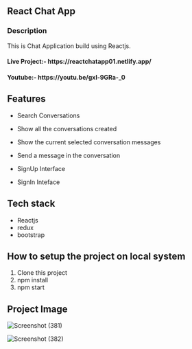 <h2> React Chat App</h2>
<h3>Description</h3>
<p> This is Chat Application build using Reactjs. </p>
<h4>Live Project:- https://reactchatapp01.netlify.app/</h4>
<h4>Youtube:- https://youtu.be/gxl-9GRa-_0 </h4>

  ## Features
  * Search Conversations
 
  * Show all the conversations created
 
  * Show the current selected conversation messages

  * Send a message in the conversation
 
  * SignUp Interface

  * SignIn Inteface

## Tech stack
<ul>
<li>Reactjs</li>
<li>redux</li>
<li>bootstrap</li>
</ul>
  
## How to setup the project on local system
  1. Clone this project
  2. npm install
  3. npm start

<h2> Project Image </h2>

![Screenshot (381)](https://github.com/shubhamkr83/React_Chat_App/assets/72254047/7ba02639-ea57-468d-b7e9-3a3e095f756a)

![Screenshot (382)](https://github.com/shubhamkr83/React_Chat_App/assets/72254047/b5ba0c47-47d3-4c69-b9dd-524604af7b2b)
